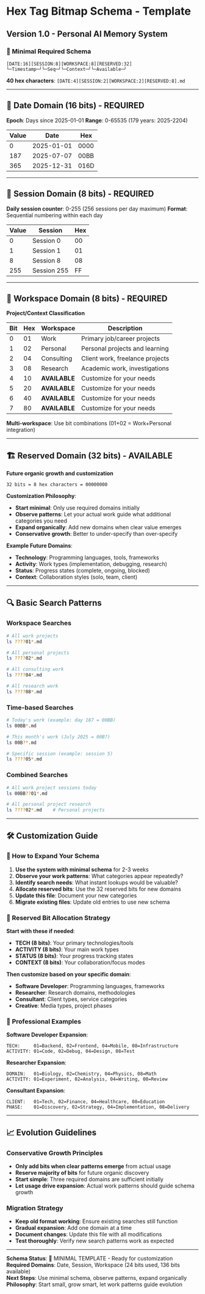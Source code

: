 # Hex Tag Bitmap Schema - Template
## Version 1.0 - Personal AI Memory System

### 🎯 Minimal Required Schema
```
[DATE:16][SESSION:8][WORKSPACE:8][RESERVED:32]
└─Timestamp─┘└─Seq─┘└─Context─┘└─Available─┘
```

**40 hex characters**: `[DATE:4][SESSION:2][WORKSPACE:2][RESERVED:8].md`

---

## 📅 Date Domain (16 bits) - REQUIRED
**Epoch**: Days since 2025-01-01
**Range**: 0-65535 (179 years: 2025-2204)

| Value | Date | Hex |
|-------|------|-----|
| 0 | 2025-01-01 | 0000 |
| 187 | 2025-07-07 | 00BB |
| 365 | 2025-12-31 | 016D |

---

## 🔢 Session Domain (8 bits) - REQUIRED
**Daily session counter**: 0-255 (256 sessions per day maximum)
**Format**: Sequential numbering within each day

| Value | Session | Hex |
|-------|---------|-----|
| 0 | Session 0 | 00 |
| 1 | Session 1 | 01 |
| 8 | Session 8 | 08 |
| 255 | Session 255 | FF |

---

## 🏢 Workspace Domain (8 bits) - REQUIRED
**Project/Context Classification**

| Bit | Hex | Workspace | Description |
|-----|-----|-----------|-------------|
| 0 | 01 | Work | Primary job/career projects |
| 1 | 02 | Personal | Personal projects and learning |
| 2 | 04 | Consulting | Client work, freelance projects |
| 3 | 08 | Research | Academic work, investigations |
| 4 | 10 | **AVAILABLE** | Customize for your needs |
| 5 | 20 | **AVAILABLE** | Customize for your needs |
| 6 | 40 | **AVAILABLE** | Customize for your needs |
| 7 | 80 | **AVAILABLE** | Customize for your needs |

**Multi-workspace**: Use bit combinations (01+02 = Work+Personal integration)

---

## 🏗️ Reserved Domain (32 bits) - AVAILABLE
**Future organic growth and customization**

```
32 bits = 8 hex characters = 00000000
```

**Customization Philosophy**: 
- **Start minimal**: Only use required domains initially
- **Observe patterns**: Let your actual work guide what additional categories you need
- **Expand organically**: Add new domains when clear value emerges
- **Conservative growth**: Better to under-specify than over-specify

**Example Future Domains**:
- **Technology**: Programming languages, tools, frameworks
- **Activity**: Work types (implementation, debugging, research)
- **Status**: Progress states (complete, ongoing, blocked)
- **Context**: Collaboration styles (solo, team, client)

---

## 🔍 Basic Search Patterns

### Workspace Searches
```bash
# All work projects
ls ????01*.md

# All personal projects
ls ????02*.md

# All consulting work
ls ????04*.md

# All research work
ls ????08*.md
```

### Time-based Searches
```bash
# Today's work (example: day 187 = 00BB)
ls 00BB*.md

# This month's work (July 2025 = 00B?)
ls 00B?*.md

# Specific session (example: session 5)
ls ????05*.md
```

### Combined Searches
```bash
# All work project sessions today
ls 00BB??01*.md

# All personal project research
ls ????02*.md    # Personal projects
```

---

## 🛠️ Customization Guide

### 🎯 How to Expand Your Schema

1. **Use the system with minimal schema** for 2-3 weeks
2. **Observe your work patterns**: What categories appear repeatedly?
3. **Identify search needs**: What instant lookups would be valuable?
4. **Allocate reserved bits**: Use the 32 reserved bits for new domains
5. **Update this file**: Document your new categories
6. **Migrate existing files**: Update old entries to use new schema

### 📝 Reserved Bit Allocation Strategy

**Start with these if needed**:
- **TECH (8 bits)**: Your primary technologies/tools
- **ACTIVITY (8 bits)**: Your main work types  
- **STATUS (8 bits)**: Your progress tracking states
- **CONTEXT (8 bits)**: Your collaboration/focus modes

**Then customize based on your specific domain**:
- **Software Developer**: Programming languages, frameworks
- **Researcher**: Research domains, methodologies
- **Consultant**: Client types, service categories
- **Creative**: Media types, project phases

### 🎨 Professional Examples

**Software Developer Expansion**:
```
TECH:     01=Backend, 02=Frontend, 04=Mobile, 08=Infrastructure
ACTIVITY: 01=Code, 02=Debug, 04=Design, 08=Test
```

**Researcher Expansion**:
```
DOMAIN:   01=Biology, 02=Chemistry, 04=Physics, 08=Math
ACTIVITY: 01=Experiment, 02=Analysis, 04=Writing, 08=Review
```

**Consultant Expansion**:
```
CLIENT:   01=Tech, 02=Finance, 04=Healthcare, 08=Education
PHASE:    01=Discovery, 02=Strategy, 04=Implementation, 08=Delivery
```

---

## 📈 Evolution Guidelines

### Conservative Growth Principles
- **Only add bits when clear patterns emerge** from actual usage
- **Reserve majority of bits** for future organic discovery
- **Start simple**: Three required domains are sufficient initially  
- **Let usage drive expansion**: Actual work patterns should guide schema growth

### Migration Strategy
- **Keep old format working**: Ensure existing searches still function
- **Gradual expansion**: Add one domain at a time
- **Document changes**: Update this file with all modifications
- **Test thoroughly**: Verify new search patterns work as expected

---

**Schema Status**: 🎯 MINIMAL TEMPLATE - Ready for customization  
**Required Domains**: Date, Session, Workspace (24 bits used, 136 bits available)  
**Next Steps**: Use minimal schema, observe patterns, expand organically  
**Philosophy**: Start small, grow smart, let work patterns guide evolution